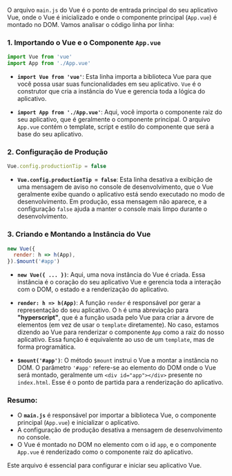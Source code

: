 O arquivo `main.js` do Vue é o ponto de entrada principal do seu aplicativo Vue, onde o Vue é inicializado e onde o componente principal (`App.vue`) é montado no DOM. Vamos analisar o código linha por linha:

### 1. Importando o Vue e o Componente `App.vue`
```js
import Vue from 'vue'
import App from './App.vue'
```
- **`import Vue from 'vue'`**: Esta linha importa a biblioteca Vue para que você possa usar suas funcionalidades em seu aplicativo. `Vue` é o construtor que cria a instância do Vue e gerencia toda a lógica do aplicativo.
  
- **`import App from './App.vue'`**: Aqui, você importa o componente raiz do seu aplicativo, que é geralmente o componente principal. O arquivo `App.vue` contém o template, script e estilo do componente que será a base do seu aplicativo.

### 2. Configuração de Produção
```js
Vue.config.productionTip = false
```
- **`Vue.config.productionTip = false`**: Esta linha desativa a exibição de uma mensagem de aviso no console de desenvolvimento, que o Vue geralmente exibe quando o aplicativo está sendo executado no modo de desenvolvimento. Em produção, essa mensagem não aparece, e a configuração `false` ajuda a manter o console mais limpo durante o desenvolvimento.

### 3. Criando e Montando a Instância do Vue
```js
new Vue({
  render: h => h(App),
}).$mount('#app')
```
- **`new Vue({ ... })`**: Aqui, uma nova instância do Vue é criada. Essa instância é o coração do seu aplicativo Vue e gerencia toda a interação com o DOM, o estado e a renderização do aplicativo.

- **`render: h => h(App)`**: A função `render` é responsável por gerar a representação do seu aplicativo. O `h` é uma abreviação para **"hyperscript"**, que é a função usada pelo Vue para criar a árvore de elementos (em vez de usar o `template` diretamente). No caso, estamos dizendo ao Vue para renderizar o componente `App` como a raiz do nosso aplicativo. Essa função é equivalente ao uso de um `template`, mas de forma programática.

- **`$mount('#app')`**: O método `$mount` instrui o Vue a montar a instância no DOM. O parâmetro `'#app'` refere-se ao elemento do DOM onde o Vue será montado, geralmente um `<div id="app"></div>` presente no `index.html`. Esse é o ponto de partida para a renderização do aplicativo.

### Resumo:
- O **`main.js`** é responsável por importar a biblioteca Vue, o componente principal (`App.vue`) e inicializar o aplicativo.
- A configuração de produção desativa a mensagem de desenvolvimento no console.
- O Vue é montado no DOM no elemento com o id `app`, e o componente `App.vue` é renderizado como o componente raiz do aplicativo.

Este arquivo é essencial para configurar e iniciar seu aplicativo Vue.
